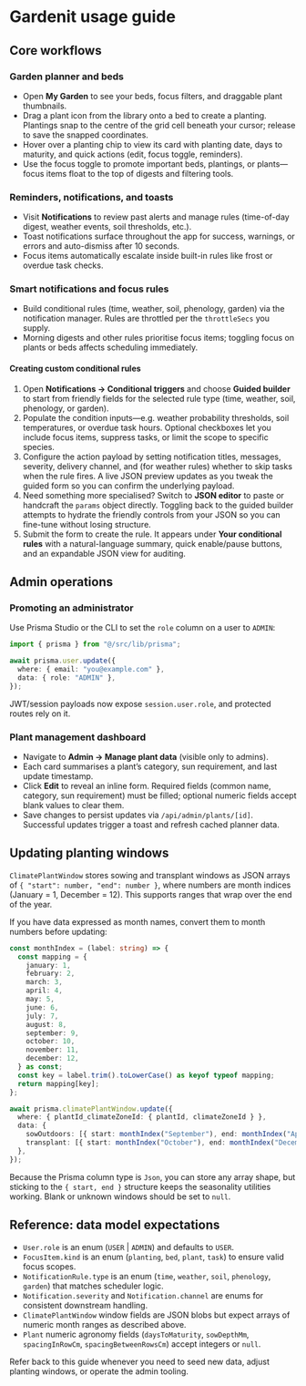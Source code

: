 # Gardenit usage guide

## Core workflows

### Garden planner and beds
- Open **My Garden** to see your beds, focus filters, and draggable plant thumbnails.
- Drag a plant icon from the library onto a bed to create a planting. Plantings snap to the centre of the grid cell beneath your cursor; release to save the snapped coordinates.
- Hover over a planting chip to view its card with planting date, days to maturity, and quick actions (edit, focus toggle, reminders).
- Use the focus toggle to promote important beds, plantings, or plants—focus items float to the top of digests and filtering tools.

### Reminders, notifications, and toasts
- Visit **Notifications** to review past alerts and manage rules (time-of-day digest, weather events, soil thresholds, etc.).
- Toast notifications surface throughout the app for success, warnings, or errors and auto-dismiss after 10 seconds.
- Focus items automatically escalate inside built-in rules like frost or overdue task checks.

### Smart notifications and focus rules
- Build conditional rules (time, weather, soil, phenology, garden) via the notification manager. Rules are throttled per the `throttleSecs` you supply.
- Morning digests and other rules prioritise focus items; toggling focus on plants or beds affects scheduling immediately.

#### Creating custom conditional rules
1. Open **Notifications → Conditional triggers** and choose **Guided builder** to start from friendly fields for the selected rule type (time, weather, soil, phenology, or garden).
2. Populate the condition inputs—e.g. weather probability thresholds, soil temperatures, or overdue task hours. Optional checkboxes let you include focus items, suppress tasks, or limit the scope to specific species.
3. Configure the action payload by setting notification titles, messages, severity, delivery channel, and (for weather rules) whether to skip tasks when the rule fires. A live JSON preview updates as you tweak the guided form so you can confirm the underlying payload.
4. Need something more specialised? Switch to **JSON editor** to paste or handcraft the `params` object directly. Toggling back to the guided builder attempts to hydrate the friendly controls from your JSON so you can fine-tune without losing structure.
5. Submit the form to create the rule. It appears under **Your conditional rules** with a natural-language summary, quick enable/pause buttons, and an expandable JSON view for auditing.

## Admin operations

### Promoting an administrator
Use Prisma Studio or the CLI to set the `role` column on a user to `ADMIN`:

```ts
import { prisma } from "@/src/lib/prisma";

await prisma.user.update({
  where: { email: "you@example.com" },
  data: { role: "ADMIN" },
});
```

JWT/session payloads now expose `session.user.role`, and protected routes rely on it.

### Plant management dashboard
- Navigate to **Admin → Manage plant data** (visible only to admins).
- Each card summarises a plant’s category, sun requirement, and last update timestamp.
- Click **Edit** to reveal an inline form. Required fields (common name, category, sun requirement) must be filled; optional numeric fields accept blank values to clear them.
- Save changes to persist updates via `/api/admin/plants/[id]`. Successful updates trigger a toast and refresh cached planner data.

## Updating planting windows

`ClimatePlantWindow` stores sowing and transplant windows as JSON arrays of `{ "start": number, "end": number }`, where numbers are month indices (January = 1, December = 12). This supports ranges that wrap over the end of the year.

If you have data expressed as month names, convert them to month numbers before updating:

```ts
const monthIndex = (label: string) => {
  const mapping = {
    january: 1,
    february: 2,
    march: 3,
    april: 4,
    may: 5,
    june: 6,
    july: 7,
    august: 8,
    september: 9,
    october: 10,
    november: 11,
    december: 12,
  } as const;
  const key = label.trim().toLowerCase() as keyof typeof mapping;
  return mapping[key];
};

await prisma.climatePlantWindow.update({
  where: { plantId_climateZoneId: { plantId, climateZoneId } },
  data: {
    sowOutdoors: [{ start: monthIndex("September"), end: monthIndex("April") }],
    transplant: [{ start: monthIndex("October"), end: monthIndex("December") }],
  },
});
```

Because the Prisma column type is `Json`, you can store any array shape, but sticking to the `{ start, end }` structure keeps the seasonality utilities working. Blank or unknown windows should be set to `null`.

## Reference: data model expectations

- `User.role` is an enum (`USER` | `ADMIN`) and defaults to `USER`.
- `FocusItem.kind` is an enum (`planting`, `bed`, `plant`, `task`) to ensure valid focus scopes.
- `NotificationRule.type` is an enum (`time`, `weather`, `soil`, `phenology`, `garden`) that matches scheduler logic.
- `Notification.severity` and `Notification.channel` are enums for consistent downstream handling.
- `ClimatePlantWindow` window fields are JSON blobs but expect arrays of numeric month ranges as described above.
- `Plant` numeric agronomy fields (`daysToMaturity`, `sowDepthMm`, `spacingInRowCm`, `spacingBetweenRowsCm`) accept integers or `null`.

Refer back to this guide whenever you need to seed new data, adjust planting windows, or operate the admin tooling.
